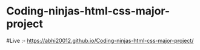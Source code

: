# Coding-ninjas-html-css-major-project
#Live :- https://abhi20012.github.io/Coding-ninjas-html-css-major-project/
